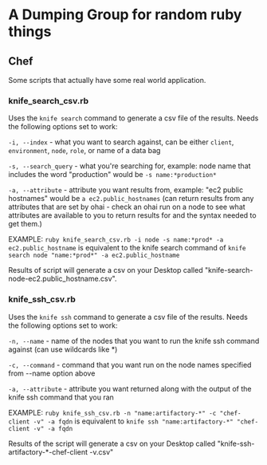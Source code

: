 # A Dumping Group for random ruby things

## Chef

Some scripts that actually have some real world application.

### knife_search_csv.rb

Uses the `knife search` command to generate a csv file of the results.  Needs the following options set to work:

`-i, --index` - what you want to search against, can be either `client`, `environment`, `node`, `role`, or name of a data bag

`-s, --search_query` - what you're searching for, example: node name that includes the word "production" would be `-s name:*production*`

`-a, --attribute` - attribute you want results from, example: "ec2 public hostnames" would be `a ec2.public_hostnames` (can return results from any attributes that are set by ohai - check an ohai run on a node to see what attributes are available to you to return results for and the syntax needed to get them.)

EXAMPLE: `ruby knife_search_csv.rb -i node -s name:*prod* -a ec2.public_hostname` is equivalent to the knife search command of `knife search node "name:*prod*" -a ec2.public_hostname`

Results of script will generate a csv on your Desktop called "knife-search-node-ec2.public_hostname.csv".

### knife_ssh_csv.rb

Uses the `knife ssh` command to generate a csv file of the results.  Needs the following options set to work:

`-n, --name` - name of the nodes that you want to run the knife ssh command against (can use wildcards like *)

`-c, --command` - command that you want run on the node names specified from --name option above

`-a, --attribute` - attribute you want returned along with the output of the knife ssh command that you ran

EXAMPLE: `ruby knife_ssh_csv.rb -n "name:artifactory-*" -c "chef-client -v" -a fqdn` is equivalent to `knife ssh "name:artifactory-*" "chef-client -v" -a fqdn`

Results of the script will generate a csv on your Desktop called "knife-ssh-artifactory-*-chef-client -v.csv"
